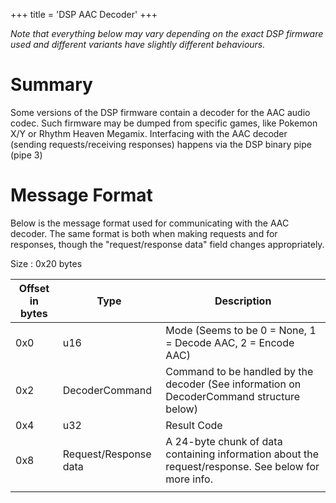 +++
title = 'DSP AAC Decoder'
+++

*Note that everything below may vary depending on the exact DSP firmware
used and different variants have slightly different behaviours.*

# Summary

Some versions of the DSP firmware contain a decoder for the AAC audio
codec. Such firmware may be dumped from specific games, like Pokemon X/Y
or Rhythm Heaven Megamix. Interfacing with the AAC decoder (sending
requests/receiving responses) happens via the DSP binary pipe (pipe 3)

# Message Format

Below is the message format used for communicating with the AAC decoder.
The same format is both when making requests and for responses, though
the "request/response data" field changes appropriately.

Size : 0x20 bytes

| Offset in bytes | Type                  | Description                                                                                         |
|-----------------|-----------------------|-----------------------------------------------------------------------------------------------------|
| 0x0             | u16                   | Mode (Seems to be 0 = None, 1 = Decode AAC, 2 = Encode AAC)                                         |
| 0x2             | DecoderCommand        | Command to be handled by the decoder (See information on DecoderCommand structure below)            |
| 0x4             | u32                   | Result Code                                                                                         |
| 0x8             | Request/Response data | A 24-byte chunk of data containing information about the request/response. See below for more info. |
|                 |                       |                                                                                                     |
